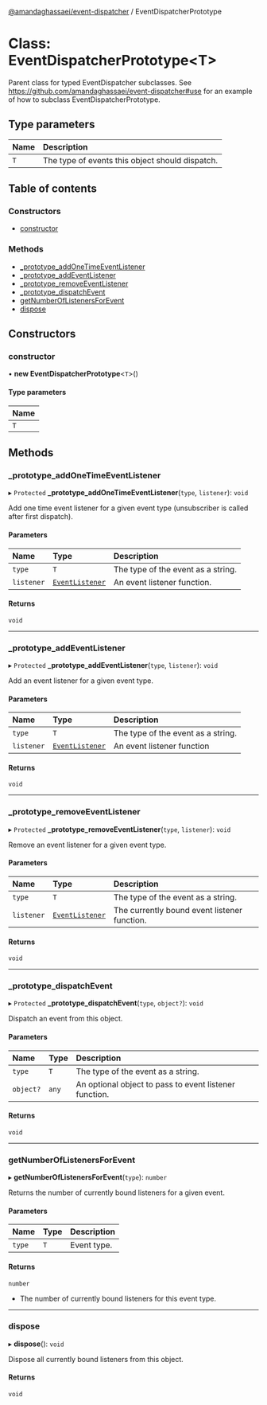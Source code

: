 [@amandaghassaei/event-dispatcher](../README.md) / EventDispatcherPrototype

# Class: EventDispatcherPrototype<T\>

Parent class for typed EventDispatcher subclasses.
See https://github.com/amandaghassaei/event-dispatcher#use
for an example of how to subclass EventDispatcherPrototype.

## Type parameters

| Name | Description |
| :------ | :------ |
| `T` | The type of events this object should dispatch. |

## Table of contents

### Constructors

- [constructor](EventDispatcherPrototype.md#constructor)

### Methods

- [\_prototype\_addOneTimeEventListener](EventDispatcherPrototype.md#_prototype_addonetimeeventlistener)
- [\_prototype\_addEventListener](EventDispatcherPrototype.md#_prototype_addeventlistener)
- [\_prototype\_removeEventListener](EventDispatcherPrototype.md#_prototype_removeeventlistener)
- [\_prototype\_dispatchEvent](EventDispatcherPrototype.md#_prototype_dispatchevent)
- [getNumberOfListenersForEvent](EventDispatcherPrototype.md#getnumberoflistenersforevent)
- [dispose](EventDispatcherPrototype.md#dispose)

## Constructors

### constructor

• **new EventDispatcherPrototype**<`T`\>()

#### Type parameters

| Name |
| :------ |
| `T` |

## Methods

### \_prototype\_addOneTimeEventListener

▸ `Protected` **_prototype_addOneTimeEventListener**(`type`, `listener`): `void`

Add one time event listener for a given event type (unsubscriber is called after first dispatch).

#### Parameters

| Name | Type | Description |
| :------ | :------ | :------ |
| `type` | `T` | The type of the event as a string. |
| `listener` | [`EventListener`](../README.md#eventlistener) | An event listener function. |

#### Returns

`void`

___

### \_prototype\_addEventListener

▸ `Protected` **_prototype_addEventListener**(`type`, `listener`): `void`

Add an event listener for a given event type.

#### Parameters

| Name | Type | Description |
| :------ | :------ | :------ |
| `type` | `T` | The type of the event as a string. |
| `listener` | [`EventListener`](../README.md#eventlistener) | An event listener function |

#### Returns

`void`

___

### \_prototype\_removeEventListener

▸ `Protected` **_prototype_removeEventListener**(`type`, `listener`): `void`

Remove an event listener for a given event type.

#### Parameters

| Name | Type | Description |
| :------ | :------ | :------ |
| `type` | `T` | The type of the event as a string. |
| `listener` | [`EventListener`](../README.md#eventlistener) | The currently bound event listener function. |

#### Returns

`void`

___

### \_prototype\_dispatchEvent

▸ `Protected` **_prototype_dispatchEvent**(`type`, `object?`): `void`

Dispatch an event from this object.

#### Parameters

| Name | Type | Description |
| :------ | :------ | :------ |
| `type` | `T` | The type of the event as a string. |
| `object?` | `any` | An optional object to pass to event listener function. |

#### Returns

`void`

___

### getNumberOfListenersForEvent

▸ **getNumberOfListenersForEvent**(`type`): `number`

Returns the number of currently bound listeners for a given event.

#### Parameters

| Name | Type | Description |
| :------ | :------ | :------ |
| `type` | `T` | Event type. |

#### Returns

`number`

- The number of currently bound listeners for this event type.

___

### dispose

▸ **dispose**(): `void`

Dispose all currently bound listeners from this object.

#### Returns

`void`
